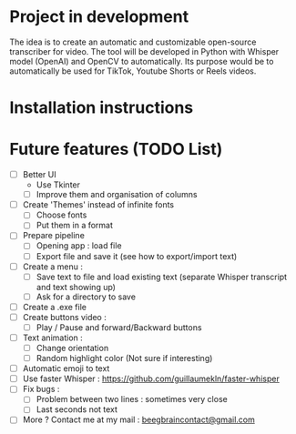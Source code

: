 # Project in development

The idea is to create an automatic and customizable open-source transcriber for video. The tool will be developed in Python with Whisper model (OpenAI) and OpenCV to automatically. Its purpose would be to automatically be used for TikTok, Youtube Shorts or Reels videos.

# Installation instructions



# Future features (TODO List)
- [ ] Better UI
    - Use Tkinter
    - [ ] Improve them and organisation of columns
- [ ] Create 'Themes' instead of infinite fonts
    - [ ] Choose fonts
    - [ ] Put them in a format
- [ ] Prepare pipeline
    - [ ] Opening app : load file
    - [ ] Export file and save it (see how to export/import text)
- [ ] Create a menu :
    - [ ] Save text to file and load existing text (separate Whisper transcript and text showing up)
    - [ ] Ask for a directory to save
- [ ] Create a .exe file
- [ ] Create buttons video :
    - [ ] Play / Pause and forward/Backward buttons
- [ ] Text animation :
    - [ ] Change orientation
    - [ ] Random highlight color (Not sure if interesting)
- [ ] Automatic emoji to text
- [ ] Use faster Whisper : https://github.com/guillaumekln/faster-whisper
- [ ] Fix bugs :
    - [ ] Problem between two lines : sometimes very close
    - [ ] Last seconds not text
- [ ] More ? Contact me at my mail : beegbraincontact@gmail.com